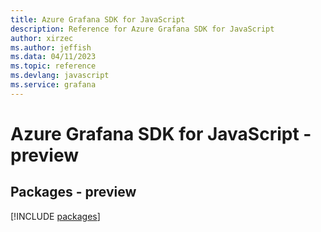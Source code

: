```yaml
---
title: Azure Grafana SDK for JavaScript
description: Reference for Azure Grafana SDK for JavaScript
author: xirzec
ms.author: jeffish
ms.data: 04/11/2023
ms.topic: reference
ms.devlang: javascript
ms.service: grafana
---
```

# Azure Grafana SDK for JavaScript - preview
## Packages - preview
[!INCLUDE [packages](grafana-index.md)]